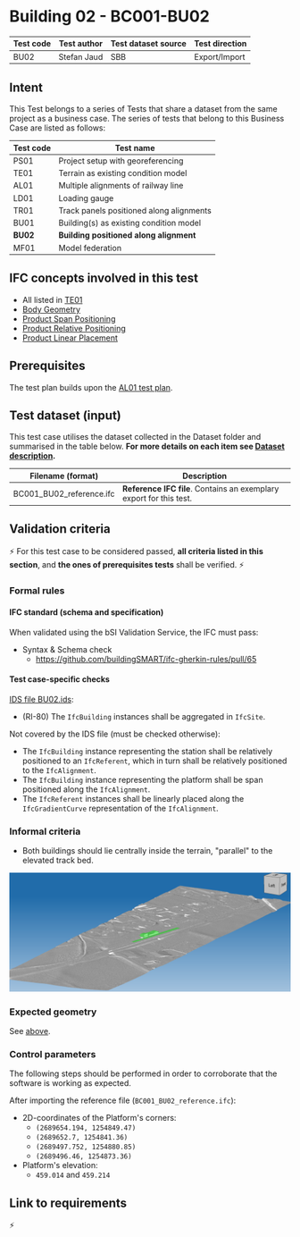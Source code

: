 # Building 02 - BC001-BU02

| Test code | Test author     | Test dataset source | Test direction |
|-----------|-----------------|---------------------|----------------|
| BU02      | Stefan Jaud     | SBB                 | Export/Import  |


## Intent

This Test belongs to a series of Tests that share a dataset from the same project as a business case. 
The series of tests that belong to this Business Case are listed as follows:

| Test code | Test name     | 
|-----------|-----------------|
| PS01      | Project setup with georeferencing |
| TE01      | Terrain as existing condition model |
| AL01      | Multiple alignments of railway line |
| LD01      | Loading gauge |
| TR01      | Track panels positioned along alignments |
| BU01      | Building(s) as existing condition model |
| **BU02**  | **Building positioned along alignment** |
| MF01      | Model federation|


## IFC concepts involved in this test

- All listed in [TE01](https://github.com/buildingSMART/IFC4.x-IF/tree/main/tests/TE01#ifc-concepts-involved-in-this-test)
- [Body Geometry](https://ifc43-docs.standards.buildingsmart.org/IFC/RELEASE/IFC4x3/HTML/concepts/Product_Shape/Product_Geometric_Representation/Body_Geometry/content.html)
- [Product Span Positioning](https://ifc43-docs.standards.buildingsmart.org/IFC/RELEASE/IFC4x3/HTML/concepts/Object_Connectivity/Product_Span_Positioning/content.html)
- [Product Relative Positioning](https://ifc43-docs.standards.buildingsmart.org/IFC/RELEASE/IFC4x3/HTML/concepts/Object_Connectivity/Product_Span_Positioning/content.html)
- [Product Linear Placement](https://ifc43-docs.standards.buildingsmart.org/IFC/RELEASE/IFC4x3/HTML/concepts/Product_Shape/Product_Placement/Product_Linear_Placement/content.html)

## Prerequisites

The test plan builds upon the [AL01 test plan](../AL01/Readme.md).


## Test dataset (input)

This test case utilises the dataset collected in the Dataset folder and summarised in the table below. **For more details on each item see [Dataset description](Dataset/README.md).**

| Filename (format)         | Description                                                        |
|---------------------------|--------------------------------------------------------------------|
| BC001_BU02_reference.ifc  | **Reference IFC file**. Contains an exemplary export for this test.|


## Validation criteria

:zap: For this test case to be considered passed, **all criteria listed in this section**, and **the ones of prerequisites tests** shall be verified. :zap:

### Formal rules

#### IFC standard (schema and specification)

When validated using the bSI Validation Service, the IFC must pass:

- Syntax & Schema check
    - https://github.com/buildingSMART/ifc-gherkin-rules/pull/65


#### Test case-specific checks

[IDS file BU02.ids](./Dataset/BU02.ids):

- (RI-80) The `IfcBuilding` instances shall be aggregated in `IfcSite`.

Not covered by the IDS file (must be checked otherwise):

- The `IfcBuilding` instance representing the station shall be relatively positioned to an `IfcReferent`,
 which in turn shall be relatively positioned to the `IfcAlignment`.
- The `IfcBuilding` instance representing the platform shall be span positioned along the `IfcAlignment`.
- The `IfcReferent` instances shall be linearly placed along the `IfcGradientCurve` representation of the `IfcAlignment`.

### Informal criteria

- Both buildings should lie centrally inside the terrain, "parallel" to the elevated track bed.

!["Perspective view"](./Dataset/skewedview.png)


### Expected geometry

See [above](#informal-criteria).



### Control parameters

The following steps should be performed in order to corroborate that the software is working as expected.

After importing the reference file (`BC001_BU02_reference.ifc`):

- 2D-coordinates of the Platform's corners:
    - `(2689654.194, 1254849.47)`
    - `(2689652.7, 1254841.36)`
    - `(2689497.752, 1254880.85)`
    - `(2689496.46, 1254873.36)`
- Platform's elevation:
    - `459.014` and `459.214`


## Link to requirements

:zap:
